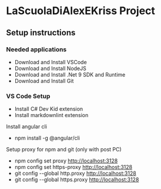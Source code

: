 # LaScuolaDiAlexEKriss Project

## Setup instructions

### Needed applications

- Download and Install VSCode
- Download and Install NodeJS
- Download and Install .Net 9 SDK and Runtime
- Download and Install Git

### VS Code Setup

- Install C# Dev Kid extension
- Install markdownlint extension

Install angular cli

- npm install -g @angular/cli

Setup proxy for npm and git (only with post PC)

- npm config set proxy <http://localhost:3128>
- npm config set https-proxy <http://localhost:3128>
- git config --global http.proxy <http://localhost:3128>
- git config --global https.proxy <http://localhost:3128>
